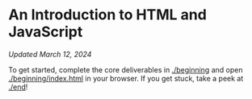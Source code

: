 # An Introduction to HTML and JavaScript
_Updated March 12, 2024_

To get started, complete the core deliverables in [./beginning](./beginning) and open [./beginning/index.html](./beginning/index.html) in your browser. If you get stuck, take a peek at [./end](./end)!